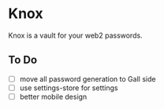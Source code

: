 # Knox

Knox is a vault for your web2 passwords.

## To Do
- [ ] move all password generation to Gall side
- [ ] use settings-store for settings
- [ ] better mobile design